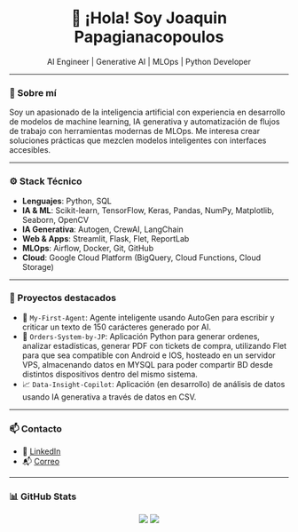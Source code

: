 <h1 align="center">👋 ¡Hola! Soy Joaquin Papagianacopoulos</h1>

<p align="center">
AI Engineer | Generative AI | MLOps | Python Developer
</p>

---

### 🧠 Sobre mí

Soy un apasionado de la inteligencia artificial con experiencia en desarrollo de modelos de machine learning, IA generativa y automatización de flujos de trabajo con herramientas modernas de MLOps. Me interesa crear soluciones prácticas que mezclen modelos inteligentes con interfaces accesibles.

---

### ⚙️ Stack Técnico

- **Lenguajes**: Python, SQL
- **IA & ML**: Scikit-learn, TensorFlow, Keras, Pandas, NumPy, Matplotlib, Seaborn, OpenCV
- **IA Generativa**: Autogen, CrewAI, LangChain
- **Web & Apps**: Streamlit, Flask, Flet, ReportLab
- **MLOps**: Airflow, Docker, Git, GitHub
- **Cloud**: Google Cloud Platform (BigQuery, Cloud Functions, Cloud Storage)

---

### 🚀 Proyectos destacados

- 🤖 `My-First-Agent`: Agente inteligente usando AutoGen para escribir y criticar un texto de 150 carácteres generado por AI.
- 🧾 `Orders-System-by-JP`: Aplicación Python para generar ordenes, analizar estadísticas, generar PDF con tickets de compra, utilizando Flet para que sea compatible con Android e IOS, hosteado en un servidor VPS, almacenando datos en MYSQL para poder compartir BD desde distintos dispositivos dentro del mismo sistema.
- 📈 `Data-Insight-Copilot`: Aplicación (en desarrollo) de análisis de datos usando IA generativa a través de datos en CSV.

---

### 📫 Contacto

- 💼 [LinkedIn](https://linkedin.com/in/joaquin-papagianacopoulos)
- 📬 [Correo](mailto:joaquinpapagianacopoulos@gmail.com)

---

### 📊 GitHub Stats

<p align="center">
  <img src="https://github-readme-stats.vercel.app/api?username=tuusuario&show_icons=true&theme=radical" />
  <img src="https://github-readme-stats.vercel.app/api/top-langs/?username=tuusuario&layout=compact&theme=radical" />
</p>
